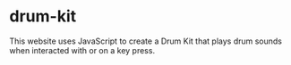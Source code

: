 # drum-kit
This website uses JavaScript to create a Drum Kit that plays drum sounds when interacted with or on a key press.
